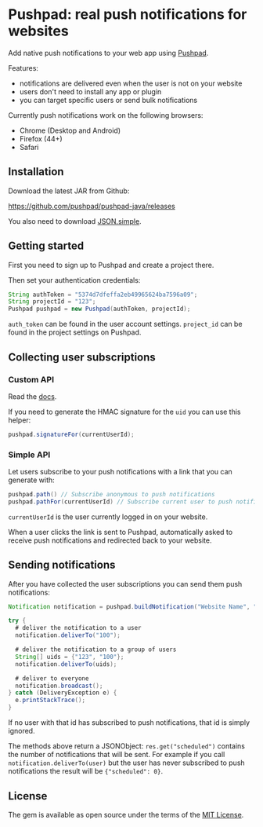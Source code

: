 # Pushpad: real push notifications for websites

Add native push notifications to your web app using [Pushpad](https://pushpad.xyz).

Features:

- notifications are delivered even when the user is not on your website
- users don't need to install any app or plugin
- you can target specific users or send bulk notifications

Currently push notifications work on the following browsers:

- Chrome (Desktop and Android)
- Firefox (44+)
- Safari

## Installation

Download the latest JAR from Github:

https://github.com/pushpad/pushpad-java/releases

You also need to download [JSON.simple](https://code.google.com/archive/p/json-simple/).

## Getting started

First you need to sign up to Pushpad and create a project there.

Then set your authentication credentials:

```java
String authToken = "5374d7dfeffa2eb49965624ba7596a09";
String projectId = "123";
Pushpad pushpad = new Pushpad(authToken, projectId);
```

`auth_token` can be found in the user account settings. 
`project_id` can be found in the project settings on Pushpad.

## Collecting user subscriptions

### Custom API

Read the [docs](https://pushpad.xyz/docs#custom_api_docs).

If you need to generate the HMAC signature for the `uid` you can use this helper:

```java
pushpad.signatureFor(currentUserId);
```

### Simple API

Let users subscribe to your push notifications with a link that you can generate with: 

```java
pushpad.path() // Subscribe anonymous to push notifications
pushpad.pathFor(currentUserId) // Subscribe current user to push notifications
```

`currentUserId` is the user currently logged in on your website.

When a user clicks the link is sent to Pushpad, automatically asked to receive push notifications and redirected back to your website.

## Sending notifications

After you have collected the user subscriptions you can send them push notifications:

```java
Notification notification = pushpad.buildNotification("Website Name", "Hello world!", "http://example.com");

try {
  # deliver the notification to a user
  notification.deliverTo("100");

  # deliver the notification to a group of users
  String[] uids = {"123", "100"};
  notification.deliverTo(uids);

  # deliver to everyone
  notification.broadcast();
} catch (DeliveryException e) {
  e.printStackTrace();
}
```

If no user with that id has subscribed to push notifications, that id is simply ignored.

The methods above return a JSONObject: `res.get("scheduled")` contains the number of notifications that will be sent. For example if you call `notification.deliverTo(user)` but the user has never subscribed to push notifications the result will be `{"scheduled": 0}`.

## License

The gem is available as open source under the terms of the [MIT License](http://opensource.org/licenses/MIT).

